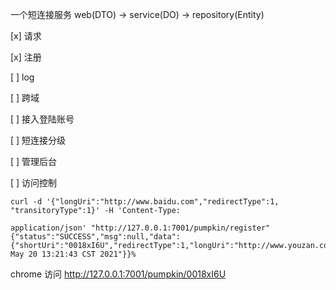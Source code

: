 一个短连接服务
web(DTO) -> service(DO) -> repository(Entity)

[x] 请求

[x] 注册

[ ] log

[ ] 跨域

[ ] 接入登陆账号

[ ] 短连接分级

[ ] 管理后台

[ ] 访问控制
 

```jshelllanguage
curl -d '{"longUri":"http://www.baidu.com","redirectType":1, "transitoryType":1}' -H 'Content-Type:
 
application/json' "http://127.0.0.1:7001/pumpkin/register"
{"status":"SUCCESS","msg":null,"data":{"shortUri":"0018xI6U","redirectType":1,"longUri":"http://www.youzan.com","expireDate":"Thu May 20 13:21:43 CST 2021"}}%                                                                                                           
```

chrome 访问 http://127.0.0.1:7001/pumpkin/0018xI6U


